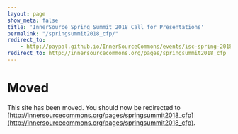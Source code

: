 ```yaml
---
layout: page
show_meta: false
title: 'InnerSource Spring Summit 2018 Call for Presentations'
permalink: "/springsummit2018_cfp/"
redirect_to: 
    - http://paypal.github.io/InnerSourceCommons/events/isc-spring-2018-cfp/
redirect_to: http://innersourcecommons.org/pages/springsummit2018_cfp
---
```


# Moved

This site has been moved. You should now be redirected to [http://innersourcecommons.org/pages/springsummit2018_cfp](http://innersourcecommons.org/pages/springsummit2018_cfp).